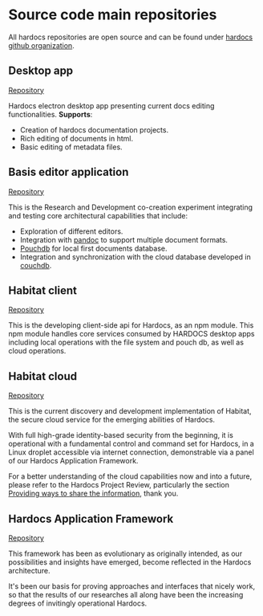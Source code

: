 # Source code main repositories
All hardocs repositories are open source and can be found under [hardocs github organization](https://github.com/Hardocs).

## Desktop app
[Repository](https://github.com/Hardocs/desktop-app)

Hardocs electron desktop app presenting current docs editing functionalities.
**Supports**:
- Creation of hardocs documentation projects.
- Rich editing of documents in html.
- Basic editing of metadata files.

## Basis editor application
[Repository](https://github.com/Hardocs/basis-app-framework)

This is the Research and Development co-creation experiment integrating and testing core architectural capabilities that include:
- Exploration of different editors.
- Integration with [pandoc](https://pandoc.org/) to support multiple document formats.
- [Pouchdb](https://pouchdb.com/) for local first documents database.
- Integration and synchronization with the cloud database developed in [couchdb](https://couchdb.apache.org/).

## Habitat client
[Repository](https://github.com/Hardocs/habitat-client)

This is the developing client-side api for Hardocs, as an npm module.
This npm module handles core services consumed by HARDOCS desktop apps including local operations with the file system and pouch db, as well as cloud operations.

## Habitat cloud
[Repository](https://github.com/Hardocs/habitat-hd)

This is the current discovery and development implementation of Habitat, the secure cloud service for the emerging abilities of Hardocs.

With full high-grade identity-based security from the beginning,
it is operational with a fundamental control and command set for
Hardocs, in a Linux droplet accessible via internet connection,
demonstrable via a panel of our Hardocs Application Framework.

For a better understanding of the cloud capabilities now and into
a future, please refer to the Hardocs Project Review, particularly the section [Providing ways to share the information](https://hardocs.github.io/01-dev-status/20_Clive.html#providing-the-ways-to-share-the-information), thank you.


## Hardocs Application Framework
[Repository](https://github.com/Hardocs/basis-app-framework)

This framework has been as evolutionary as originally intended, as our possibilities and insights have emerged, become reflected in the Hardocs architecture.

It's been our basis for proving approaches and interfaces that nicely work, so that the results of our researches all along have been the increasing degrees of invitingly operational Hardocs.
